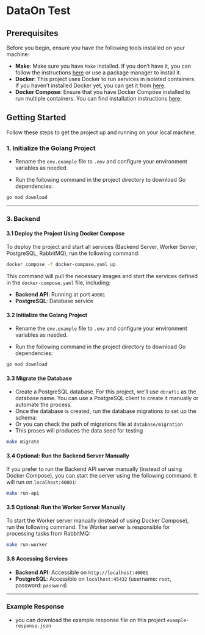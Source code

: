 # DataOn Test
## Prerequisites

Before you begin, ensure you have the following tools installed on your machine:

- **Make**: Make sure you have `Make` installed. If you don’t have it, you can follow the instructions [here](https://www.gnu.org/software/make/) or use a package manager to install it.
- **Docker**: This project uses Docker to run services in isolated containers. If you haven’t installed Docker yet, you can get it from [here](https://www.docker.com/get-started).
- **Docker Compose**: Ensure that you have Docker Compose installed to run multiple containers. You can find installation instructions [here](https://docs.docker.com/compose/install/).

## Getting Started

Follow these steps to get the project up and running on your local machine.

### 1. Initialize the Golang Project

- Rename the `env.example` file to `.env` and configure your environment variables as needed.

- Run the following command in the project directory to download Go dependencies:

```bash
go mod download
```
---

### 3. Backend

#### 3.1 Deploy the Project Using Docker Compose

To deploy the project and start all services (Backend Server, Worker Server, PostgreSQL, RabbitMQ), run the following command:

```bash
docker compose -f docker-compose.yaml up
```

This command will pull the necessary images and start the services defined in the `docker-compose.yaml` file, including:

- **Backend API**: Running at port `40001`
- **PostgreSQL**: Database service

#### 3.2 Initialize the Golang Project

- Rename the `env.example` file to `.env` and configure your environment variables as needed.

- Run the following command in the project directory to download Go dependencies:

```bash
go mod download
```

#### 3.3 Migrate the Database

- Create a PostgreSQL database. For this project, we’ll use `dbrafli` as the database name. You can use a PostgreSQL client to create it manually or automate the process.
- Once the database is created, run the database migrations to set up the schema:
- Or you can check the path of migrations file at ``database/migration``
- This proses will produces the data seed for testing 

```bash
make migrate
```


#### 3.4 **Optional: Run the Backend Server Manually**

If you prefer to run the Backend API server manually (instead of using Docker Compose), you can start the server using the following command. It will run on `localhost:40001`:

```bash
make run-api
```

#### 3.5 **Optional: Run the Worker Server Manually**

To start the Worker server manually (instead of using Docker Compose), run the following command. The Worker server is responsible for processing tasks from RabbitMQ:

```bash
make run-worker
```

#### 3.6 Accessing Services

- **Backend API**: Accessible on `http://localhost:40001`
- **PostgreSQL**: Accessible on `localhost:45432` (username: `root`, password: `password`)

---

### Example Response
- you can download the example response file on this project ``example-response.json``